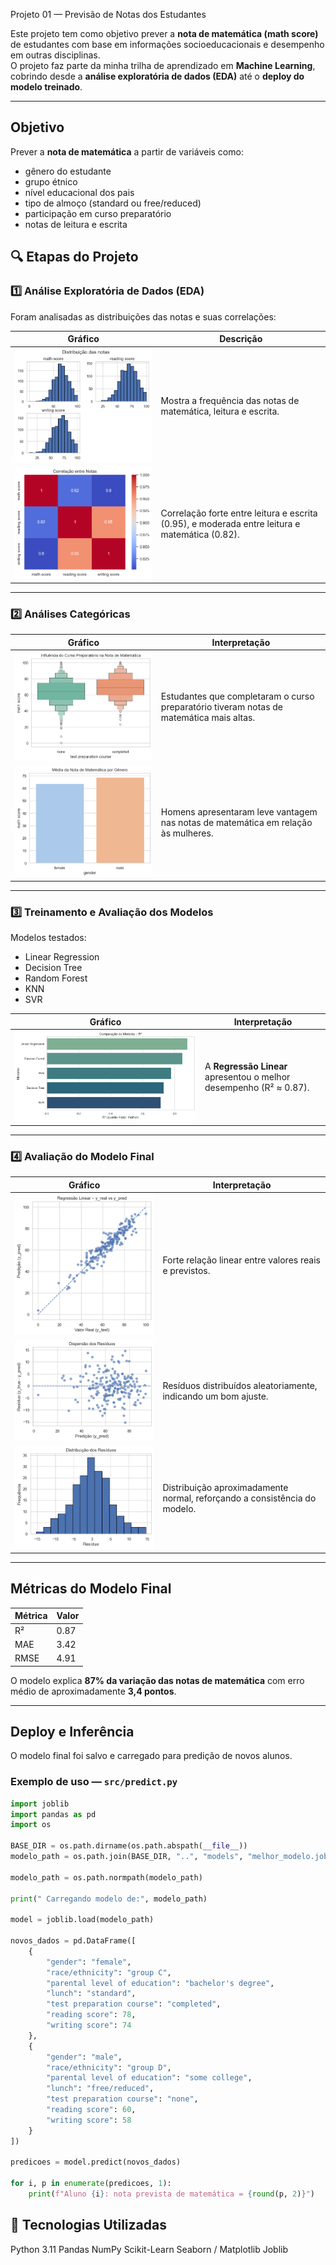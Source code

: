 Projeto 01 — Previsão de Notas dos Estudantes

Este projeto tem como objetivo prever a **nota de matemática (math score)** de estudantes com base em informações socioeducacionais e desempenho em outras disciplinas.  
O projeto faz parte da minha trilha de aprendizado em **Machine Learning**, cobrindo desde a **análise exploratória de dados (EDA)** até o **deploy do modelo treinado**.

---

## Objetivo

Prever a **nota de matemática** a partir de variáveis como:
- gênero do estudante  
- grupo étnico  
- nível educacional dos pais  
- tipo de almoço (standard ou free/reduced)  
- participação em curso preparatório  
- notas de leitura e escrita


## 🔍 Etapas do Projeto

### **1️⃣ Análise Exploratória de Dados (EDA)**

Foram analisadas as distribuições das notas e suas correlações:

| Gráfico | Descrição |
|----------|------------|
| ![Distribuição das Notas](imagens/distribuicao-de-notas.png) | Mostra a frequência das notas de matemática, leitura e escrita. |
| ![Correlação entre Notas](imagens/correlacao-notas.png) | Correlação forte entre leitura e escrita (0.95), e moderada entre leitura e matemática (0.82). |

---

### **2️⃣ Análises Categóricas**

| Gráfico | Interpretação |
|----------|---------------|
| ![Influência do Curso Preparatório](imagens/influencia-curso.png) | Estudantes que completaram o curso preparatório tiveram notas de matemática mais altas. |
| ![Média por Gênero](imagens/media-por-genero.png) | Homens apresentaram leve vantagem nas notas de matemática em relação às mulheres. |

---

### **3️⃣ Treinamento e Avaliação dos Modelos**

Modelos testados:
- Linear Regression  
- Decision Tree  
- Random Forest  
- KNN  
- SVR  

| Gráfico | Interpretação |
|----------|---------------|
| ![Comparação de Modelos](imagens/comparacao.png) | A **Regressão Linear** apresentou o melhor desempenho (R² ≈ 0.87). |

---

### **4️⃣ Avaliação do Modelo Final**

| Gráfico | Interpretação |
|----------|---------------|
| ![Regressão Linear — Real vs Predito](imagens/regressao-linear.png) | Forte relação linear entre valores reais e previstos. |
| ![Dispersão dos Resíduos](imagens/dispersao-residuos.png) | Resíduos distribuídos aleatoriamente, indicando um bom ajuste. |
| ![Distribuição dos Resíduos](imagens/distribuicao-residuos.png) | Distribuição aproximadamente normal, reforçando a consistência do modelo. |

---

## Métricas do Modelo Final

| Métrica | Valor |
|----------|-------|
| R²       | 0.87 |
| MAE      | 3.42 |
| RMSE     | 4.91 |

O modelo explica **87% da variação das notas de matemática** com erro médio de aproximadamente **3,4 pontos**.

---

## Deploy e Inferência

O modelo final foi salvo e carregado para predição de novos alunos.

### Exemplo de uso — `src/predict.py`
```python
import joblib
import pandas as pd
import os

BASE_DIR = os.path.dirname(os.path.abspath(__file__))
modelo_path = os.path.join(BASE_DIR, "..", "models", "melhor_modelo.joblib")

modelo_path = os.path.normpath(modelo_path)

print(" Carregando modelo de:", modelo_path)

model = joblib.load(modelo_path)

novos_dados = pd.DataFrame([
    {
        "gender": "female",
        "race/ethnicity": "group C",
        "parental level of education": "bachelor's degree",
        "lunch": "standard",
        "test preparation course": "completed",
        "reading score": 78,
        "writing score": 74
    },
    {
        "gender": "male",
        "race/ethnicity": "group D",
        "parental level of education": "some college",
        "lunch": "free/reduced",
        "test preparation course": "none",
        "reading score": 60,
        "writing score": 58
    }
])

predicoes = model.predict(novos_dados)

for i, p in enumerate(predicoes, 1):
    print(f"Aluno {i}: nota prevista de matemática = {round(p, 2)}")
```

## 🧩 Tecnologias Utilizadas

Python 3.11
Pandas
NumPy
Scikit-Learn
Seaborn / Matplotlib
Joblib



